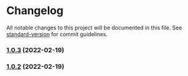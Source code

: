 # Changelog

All notable changes to this project will be documented in this file. See [standard-version](https://github.com/conventional-changelog/standard-version) for commit guidelines.

### [1.0.3](https://github.com/hejialianghe/promise-add-catch-loader/compare/v1.0.2...v1.0.3) (2022-02-19)

### [1.0.2](https://github.com/hejialianghe/promise-add-catch-loader/compare/v1.0.1...v1.0.2) (2022-02-19)

